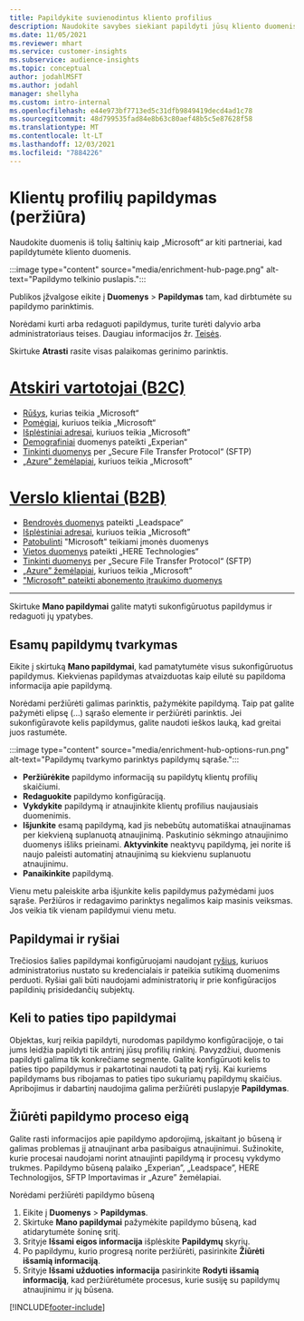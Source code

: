 ```yaml
---
title: Papildykite suvienodintus kliento profilius
description: Naudokite savybes siekiant papildyti jūsų kliento duomenis.
ms.date: 11/05/2021
ms.reviewer: mhart
ms.service: customer-insights
ms.subservice: audience-insights
ms.topic: conceptual
author: jodahlMSFT
ms.author: jodahl
manager: shellyha
ms.custom: intro-internal
ms.openlocfilehash: e44e973bf7713ed5c31dfb9849419decd4ad1c78
ms.sourcegitcommit: 48d799535fad84e8b63c80aef48b5c5e87628f58
ms.translationtype: MT
ms.contentlocale: lt-LT
ms.lasthandoff: 12/03/2021
ms.locfileid: "7884226"
---
```

# <a name="enrichment-for-customer-profiles-preview"></a>Klientų profilių papildymas (peržiūra)

Naudokite duomenis iš tolių šaltinių kaip „Microsoft“ ar kiti partneriai, kad papildytumėte kliento duomenis.

:::image type="content" source="media/enrichment-hub-page.png" alt-text="Papildymo telkinio puslapis.":::

Publikos įžvalgose eikite į **Duomenys** > **Papildymas** tam, kad dirbtumėte su papildymo parinktimis.  

Norėdami kurti arba redaguoti papildymus, turite turėti dalyvio arba administratoriaus teises. Daugiau informacijos žr. [Teisės](permissions.md).

Skirtuke **Atrasti** rasite visas palaikomas gerinimo parinktis.

# <a name="individual-consumers-b-to-c"></a>[Atskiri vartotojai (B2C)](#tab/b2c)

- [Rūšys](enrichment-microsoft.md), kurias teikia „Microsoft“
- [Pomėgiai](enrichment-microsoft.md), kuriuos teikia „Microsoft“
- [Išplėstiniai adresai](enrichment-enhanced-addresses.md), kuriuos teikia „Microsoft” 
- [Demografiniai](enrichment-experian.md) duomenys pateikti „Experian“
- [Tinkinti duomenys](enrichment-SFTP-custom-import.md) per „Secure File Transfer Protocol“ (SFTP) 
- [„Azure” žemėlapiai](enrichment-azure-maps.md), kuriuos teikia „Microsoft”

# <a name="business-accounts-b-to-b"></a>[Verslo klientai (B2B)](#tab/b2b)

- [Bendrovės duomenys](enrichment-leadspace.md) pateikti „Leadspace“
- [Išplėstiniai adresai](enrichment-enhanced-addresses.md), kuriuos teikia „Microsoft” 
- [Patobulinti](enrichment-enhanced-company-data.md) "Microsoft" teikiami įmonės duomenys
- [Vietos duomenys](enrichment-here.md) pateikti „HERE Technologies“ 
- [Tinkinti duomenys](enrichment-SFTP-custom-import.md) per „Secure File Transfer Protocol“ (SFTP) 
- [„Azure” žemėlapiai](enrichment-azure-maps.md), kuriuos teikia „Microsoft”
- ["Microsoft" pateikti abonemento įtraukimo duomenys](enrichment-office.md)

---

Skirtuke **Mano papildymai** galite matyti sukonfigūruotus papildymus ir redaguoti jų ypatybes.

## <a name="manage-existing-enrichments"></a>Esamų papildymų tvarkymas

Eikite į skirtuką **Mano papildymai**, kad pamatytumėte visus sukonfigūruotus papildymus. Kiekvienas papildymas atvaizduotas kaip eilutė su papildoma informacija apie papildymą.

Norėdami peržiūrėti galimas parinktis, pažymėkite papildymą. Taip pat galite pažymėti elipsę (...) sąrašo elemente ir peržiūrėti parinktis. Jei sukonfigūravote kelis papildymus, galite naudoti ieškos lauką, kad greitai juos rastumėte.

:::image type="content" source="media/enrichment-hub-options-run.png" alt-text="Papildymų tvarkymo parinktys papildymų sąraše.":::

- **Peržiūrėkite** papildymo informaciją su papildytų klientų profilių skaičiumi.
- **Redaguokite** papildymo konfigūraciją.
- **Vykdykite** papildymą ir atnaujinkite klientų profilius naujausiais duomenimis.
- **Išjunkite** esamą papildymą, kad jis nebebūtų automatiškai atnaujinamas per kiekvieną suplanuotą atnaujinimą. Paskutinio sėkmingo atnaujinimo duomenys išliks prieinami. **Aktyvinkite** neaktyvų papildymą, jei norite iš naujo paleisti automatinį atnaujinimą su kiekvienu suplanuotu atnaujinimu.
- **Panaikinkite** papildymą.

Vienu metu paleiskite arba išjunkite kelis papildymus pažymėdami juos sąraše. Peržiūros ir redagavimo parinktys negalimos kaip masinis veiksmas. Jos veikia tik vienam papildymui vienu metu.

## <a name="enrichments-and-connections"></a>Papildymai ir ryšiai

Trečiosios šalies papildymai konfigūruojami naudojant [ryšius](connections.md), kuriuos administratorius nustato su kredencialais ir pateikia sutikimą duomenims perduoti. Ryšiai gali būti naudojami administratorių ir prie konfigūracijos papildinių prisidedančių subjektų.  

## <a name="multiple-enrichments-of-the-same-type"></a>Keli to paties tipo papildymai

Objektas, kurį reikia papildyti, nurodomas papildymo konfigūracijoje, o tai jums leidžia papildyti tik antrinį jūsų profilių rinkinį. Pavyzdžiui, duomenis papildyti galima tik konkrečiame segmente. Galite konfigūruoti kelis to paties tipo papildymus ir pakartotinai naudoti tą patį ryšį. Kai kuriems papildymams bus ribojamas to paties tipo sukuriamų papildymų skaičius. Apribojimus ir dabartinį naudojima galima peržiūrėti puslapyje **Papildymas**.

## <a name="see-the-progress-of-the-enrichment-process"></a>Žiūrėti papildymo proceso eigą

Galite rasti informacijos apie papildymo apdorojimą, įskaitant jo būseną ir galimas problemas jį atnaujinant arba pasibaigus atnaujinimui. Sužinokite, kurie procesai naudojami norint atnaujinti papildymą ir procesų vykdymo trukmes. Papildymo būseną palaiko „Experian”, „Leadspace”, HERE Technologijos, SFTP Importavimas ir „Azure” žemėlapiai.

Norėdami peržiūrėti papildymo būseną

1. Eikite į **Duomenys** > **Papildymas**. 
1. Skirtuke **Mano papildymai** pažymėkite papildymo būseną, kad atidarytumėte šoninę sritį. 
1. Srityje **Išsami eigos informacija** išplėskite **Papildymų** skyrių. 
1. Po papildymu, kurio progresą norite peržiūrėti, pasirinkite **Žiūrėti išsamią informaciją**. 
1. Srityje **Išsami užduoties informacija** pasirinkite **Rodyti išsamią informaciją**, kad peržiūrėtumėte procesus, kurie susiję su papildymų atnaujinimu ir jų būsena. 

[!INCLUDE[footer-include](../includes/footer-banner.md)]
